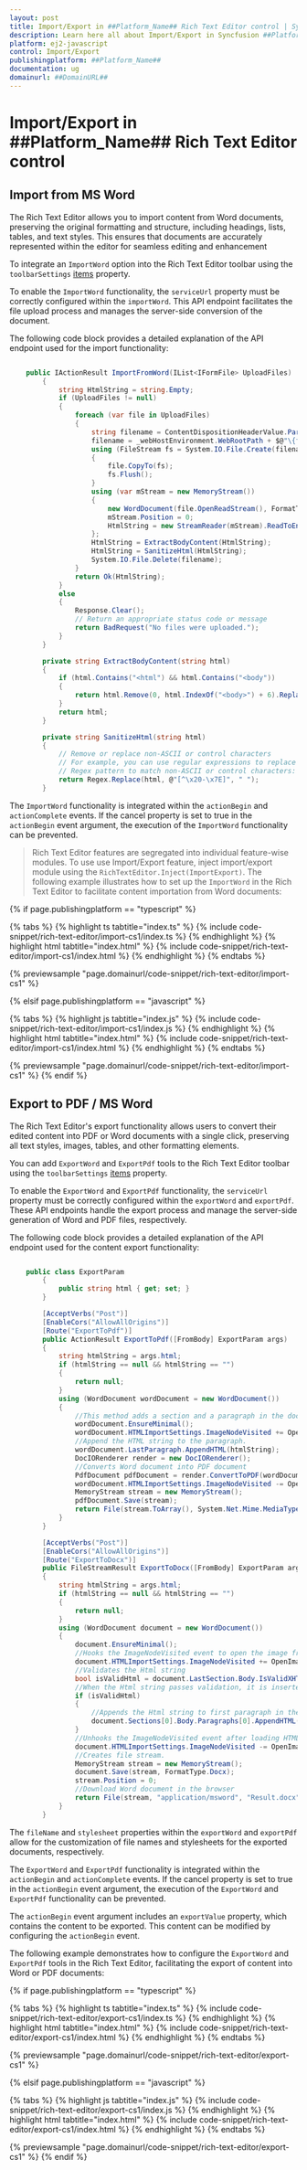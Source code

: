 ```yaml
---
layout: post
title: Import/Export in ##Platform_Name## Rich Text Editor control | Syncfusion
description: Learn here all about Import/Export in Syncfusion ##Platform_Name## Rich Text Editor control of Syncfusion Essential JS 2 and more.
platform: ej2-javascript
control: Import/Export 
publishingplatform: ##Platform_Name##
documentation: ug
domainurl: ##DomainURL##
---
```


# Import/Export in ##Platform_Name## Rich Text Editor control

## Import from MS Word

The Rich Text Editor allows you to import content from Word documents, preserving the original formatting and structure, including headings, lists, tables, and text styles. This ensures that documents are accurately represented within the editor for seamless editing and enhancement

To integrate an `ImportWord` option into the Rich Text Editor toolbar using the `toolbarSettings` [items](../api/rich-text-editor/toolbarSettings/#items) property.

To enable the `ImportWord` functionality, the `serviceUrl` property must be correctly configured within the `importWord`. This API endpoint facilitates the file upload process and manages the server-side conversion of the document.

The following code block provides a detailed explanation of the API endpoint used for the import functionality:

```csharp

    public IActionResult ImportFromWord(IList<IFormFile> UploadFiles)
        {
            string HtmlString = string.Empty;
            if (UploadFiles != null)
            {
                foreach (var file in UploadFiles)
                {
                    string filename = ContentDispositionHeaderValue.Parse(file.ContentDisposition).FileName.Trim('"');
                    filename = _webHostEnvironment.WebRootPath + $@"\{filename}";
                    using (FileStream fs = System.IO.File.Create(filename))
                    {
                        file.CopyTo(fs);
                        fs.Flush();
                    }
                    using (var mStream = new MemoryStream())
                    {
                        new WordDocument(file.OpenReadStream(), FormatType.Rtf).Save(mStream, FormatType.Html);
                        mStream.Position = 0;
                        HtmlString = new StreamReader(mStream).ReadToEnd();
                    };
                    HtmlString = ExtractBodyContent(HtmlString);
                    HtmlString = SanitizeHtml(HtmlString);
                    System.IO.File.Delete(filename);
                }
                return Ok(HtmlString);
            }
            else
            {
                Response.Clear();
                // Return an appropriate status code or message
                return BadRequest("No files were uploaded.");
            }
        }

        private string ExtractBodyContent(string html)
        {
            if (html.Contains("<html") && html.Contains("<body"))
            {
                return html.Remove(0, html.IndexOf("<body>") + 6).Replace("</body></html>", "");
            }
            return html;
        }

        private string SanitizeHtml(string html)
        {
            // Remove or replace non-ASCII or control characters
            // For example, you can use regular expressions to replace them with spaces
            // Regex pattern to match non-ASCII or control characters: [^\x20-\x7E]
            return Regex.Replace(html, @"[^\x20-\x7E]", " ");
        }


```

The `ImportWord` functionality is integrated within the `actionBegin` and `actionComplete` events. If the cancel property is set to true in the `actionBegin` event argument, the execution of the `ImportWord` functionality can be prevented.

> Rich Text Editor features are segregated into individual feature-wise modules. To use use Import/Export feature, inject import/export module using the `RichTextEditor.Inject(ImportExport)`.
The following example illustrates how to set up the `ImportWord` in the Rich Text Editor to facilitate content importation from Word documents:

{% if page.publishingplatform == "typescript" %}

{% tabs %}
{% highlight ts tabtitle="index.ts" %}
{% include code-snippet/rich-text-editor/import-cs1/index.ts %}
{% endhighlight %}
{% highlight html tabtitle="index.html" %}
{% include code-snippet/rich-text-editor/import-cs1/index.html %}
{% endhighlight %}
{% endtabs %}

{% previewsample "page.domainurl/code-snippet/rich-text-editor/import-cs1" %}

{% elsif page.publishingplatform == "javascript" %}

{% tabs %}
{% highlight js tabtitle="index.js" %}
{% include code-snippet/rich-text-editor/import-cs1/index.js %}
{% endhighlight %}
{% highlight html tabtitle="index.html" %}
{% include code-snippet/rich-text-editor/import-cs1/index.html %}
{% endhighlight %}
{% endtabs %}

{% previewsample "page.domainurl/code-snippet/rich-text-editor/import-cs1" %}
{% endif %}

## Export to PDF / MS Word

The Rich Text Editor's export functionality allows users to convert their edited content into PDF or Word documents with a single click, preserving all text styles, images, tables, and other formatting elements.

You can add `ExportWord` and `ExportPdf` tools to the Rich Text Editor toolbar using the `toolbarSettings` [items](../api/rich-text-editor/toolbarSettings/#items) property.

To enable the `ExportWord` and `ExportPdf` functionality, the `serviceUrl` property must be correctly configured within the `exportWord` and `exportPdf`. These API endpoints handle the export process and manage the server-side generation of Word and PDF files, respectively.

The following code block provides a detailed explanation of the API endpoint used for the content export functionality:

```csharp

    public class ExportParam
        {
            public string html { get; set; }
        }

        [AcceptVerbs("Post")]
        [EnableCors("AllowAllOrigins")]
        [Route("ExportToPdf")]
        public ActionResult ExportToPdf([FromBody] ExportParam args)
        {
            string htmlString = args.html;
            if (htmlString == null && htmlString == "")
            {
                return null;
            }
            using (WordDocument wordDocument = new WordDocument())
            {
                //This method adds a section and a paragraph in the document
                wordDocument.EnsureMinimal();
                wordDocument.HTMLImportSettings.ImageNodeVisited += OpenImage;
                //Append the HTML string to the paragraph.
                wordDocument.LastParagraph.AppendHTML(htmlString);
                DocIORenderer render = new DocIORenderer();
                //Converts Word document into PDF document
                PdfDocument pdfDocument = render.ConvertToPDF(wordDocument);
                wordDocument.HTMLImportSettings.ImageNodeVisited -= OpenImage;
                MemoryStream stream = new MemoryStream();
                pdfDocument.Save(stream);
                return File(stream.ToArray(), System.Net.Mime.MediaTypeNames.Application.Pdf, "Sample.pdf");
            }
        }

        [AcceptVerbs("Post")]
        [EnableCors("AllowAllOrigins")]
        [Route("ExportToDocx")]
        public FileStreamResult ExportToDocx([FromBody] ExportParam args)
        {
            string htmlString = args.html;
            if (htmlString == null && htmlString == "")
            {
                return null;
            }
            using (WordDocument document = new WordDocument())
            {
                document.EnsureMinimal();
                //Hooks the ImageNodeVisited event to open the image from a specific location
                document.HTMLImportSettings.ImageNodeVisited += OpenImage;
                //Validates the Html string
                bool isValidHtml = document.LastSection.Body.IsValidXHTML(htmlString, XHTMLValidationType.None);
                //When the Html string passes validation, it is inserted to the document
                if (isValidHtml)
                {
                    //Appends the Html string to first paragraph in the document
                    document.Sections[0].Body.Paragraphs[0].AppendHTML(htmlString);
                }
                //Unhooks the ImageNodeVisited event after loading HTML
                document.HTMLImportSettings.ImageNodeVisited -= OpenImage;
                //Creates file stream.
                MemoryStream stream = new MemoryStream();
                document.Save(stream, FormatType.Docx);
                stream.Position = 0;
                //Download Word document in the browser
                return File(stream, "application/msword", "Result.docx");
            }
        }

```
The `fileName` and `stylesheet` properties within the `exportWord` and `exportPdf` allow for the customization of file names and stylesheets for the exported documents, respectively.

The `ExportWord` and `ExportPdf` functionality is integrated within the `actionBegin` and `actionComplete` events. If the cancel property is set to true in the `actionBegin` event argument, the execution of the `ExportWord` and `ExportPdf` functionality can be prevented.

The `actionBegin` event argument includes an `exportValue` property, which contains the content to be exported. This content can be modified by configuring the `actionBegin` event.

The following example demonstrates how to configure the `ExportWord` and `ExportPdf` tools in the Rich Text Editor, facilitating the export of content into Word or PDF documents:

{% if page.publishingplatform == "typescript" %}

{% tabs %}
{% highlight ts tabtitle="index.ts" %}
{% include code-snippet/rich-text-editor/export-cs1/index.ts %}
{% endhighlight %}
{% highlight html tabtitle="index.html" %}
{% include code-snippet/rich-text-editor/export-cs1/index.html %}
{% endhighlight %}
{% endtabs %}

{% previewsample "page.domainurl/code-snippet/rich-text-editor/export-cs1" %}

{% elsif page.publishingplatform == "javascript" %}

{% tabs %}
{% highlight js tabtitle="index.js" %}
{% include code-snippet/rich-text-editor/export-cs1/index.js %}
{% endhighlight %}
{% highlight html tabtitle="index.html" %}
{% include code-snippet/rich-text-editor/export-cs1/index.html %}
{% endhighlight %}
{% endtabs %}

{% previewsample "page.domainurl/code-snippet/rich-text-editor/export-cs1" %}
{% endif %}